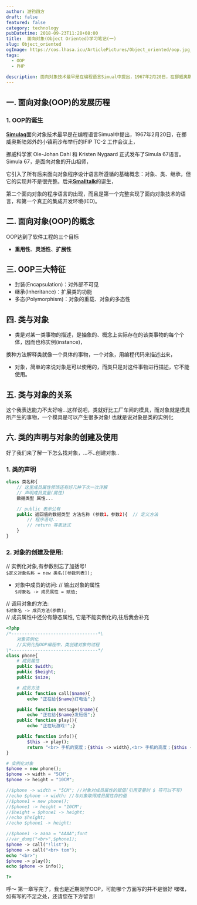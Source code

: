 ```yaml
---
author: 游钓四方
draft: false
featured: false
category: technology
pubDatetime: 2018-09-23T11:28+08:00
title:  面向对象(Object Oriented)学习笔记(一)
slug: Object_oriented
ogImage: https://cos.lhasa.icu/ArticlePictures/Object_oriented/oop.jpg_81
tags:
  - OOP
  - PHP
  
description: 面向对象技术最早是在编程语言Simual中提出，1967年2月20日，在挪威奥斯陆郊外的小镇莉沙布举行的IFIP TC-2 工作会议上...
---
```


## 一. 面向对象(OOP)的发展历程
### 1. OOP的诞生
[**Simulaq**][1]面向对象技术最早是在编程语言Simual中提出，1967年2月20日，在挪威奥斯陆郊外的小镇莉沙布举行的IFIP TC-2 工作会议上，

挪威科学家 Ole-Johan Dahl 和 Kristen Nygaard 正式发布了Simula 67语言。Simula 67，是面向对象的开山祖师，

它引入了所有后来面向对象程序设计语言所遵循的基础概念：对象、类、继承，但它的实现并不是很完整。后来[**Smalltalk**][2]的诞生，

第二个面向对象的程序语言的出现，而且是第一个完整实现了面向对象技术的语言，和第一个真正的集成开发环境(IED)。

## 二. 面向对象(OOP)的概念  
OOP达到了软件工程的三个目标  
* **重用性**、**灵活性**、**扩展性**

## 三. OOP三大特征  

* 封装(Encapsulation)：对外部不可见
* 继承(Inheritance)：扩展类的功能  
* 多态(Polymorphism)：对象的重载、对象的多态性  

## 四. 类与对象

* 类是对某一类事物的描述，是抽象的、概念上实际存在的该类事物的每个个体，因而也称实例(instance)，

换种方法解释类就像一个具体的事物，一个对象，用编程代码来描述出来，

* 对象，简单的来说对象是可以使用的，而类只是对这件事物进行描述，它不能使用。

## 五. 类与对象的关系

这个我表达能力不太好哈...这样说吧，类就好比工厂车间的模具，而对象就是模具所产生的事物，一个模具是可以产生很多对象!
也就是说对象是类的实例化

## 六. 类的声明与对象的创建及使用
好了我们来了解一下怎么找对象，...不..创建对象..  

### 1. 类的声明  

```php
class 类名称{
    // 这里成员属性修饰还有好几种下次一次详解
    // 声明成员变量(属性)
    数据类型 属性...

    // public 表示公有
    public 返回值的数据类型 方法名称 (参数1，参数2){  // 定义方法
        // 程序语句..
        // return 等表达式
    }
}
```

### 2. 对象的创建及使用:

// 实例化对象,有参数别忘了加括号!<br>
`$定义对象名称 = new 类名([参数列表]);`

* 对象中成员的访问:
// 输出对象的属性<br>
`$对象名 -> 成员属性 = 赋值;`

// 调用对象的方法:<br>
`$对象名 -> 成员方法(参数);`<br>
// 成员属性中还分有静态属性, 它是不能实例化的,往后我会补充

```php
<?php
/*---------------------------------*\
    对象实例化
    //实例化指OOP编程中，类创建对象的过程
\*---------------------------------*/
class phone{
    # 成员属性
    public $width;
    public $height;
    public $size;

    # 成员方法
    public function call($name){
        echo "正在给{$name}打电话";}

    public function message($name){
        echo "正在给{$name}发短信";}
    public function play(){
        echo "正在玩游戏!";}

    public function info(){
        $this -> play();
        return "<br> 手机的宽度；{$this -> width},<br> 手机的高度；{$this -> height}";}
}

# 实例化对象
$phone = new phone();
$phone -> width = "5CM";
$phone -> height = "10CM";

//$phone -> width = "5CM"; //对象对成员属性的赋值(引用变量时 $ 符可以不写)
//echo $phone -> width; //与对象取得成员属性存的值
//$phone1 = new phone();
//$phone1 -> height = "10CM";
//$height = $phone1 -> height;
//echo $height; 
//echo $phone1 -> height;

//$phone1 -> aaaa = "AAAA";font
//var_dump("<br>",$phone1);
$phone -> call("!list");
$phone -> call("<br> tom");
echo "<br>";
$phone -> play();
echo $phone -> info();

?>
```

呼～ 第一章写完了，我也是近期刚学OOP，可能哪个方面写的并不是很好 嘿嘿，如有写的不足之处，还请您在下方留言!

[1]: https://zh.wikipedia.org/wiki/Simula
[2]: https://zh.wikipedia.org/wiki/Smalltalk
